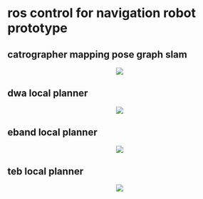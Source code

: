 # ros control for navigation robot prototype


## catrographer mapping pose graph slam
<p align="center">
  <img 
    src="https://github.com/JetLi1031/ROScontrol/blob/main/cartomap.gif"
  >
</p>

## dwa local planner
<p align="center">
  <img 
    src="https://github.com/JetLi1031/ROScontrol/blob/main/dwa.gif"
  >
</p>

## eband local planner
<p align="center">
  <img 
    src="https://github.com/JetLi1031/ROScontrol/blob/main/eband.gif"
  >
</p>

## teb local planner
<p align="center">
  <img 
    src="https://github.com/JetLi1031/ROScontrol/blob/main/teb.gif"
  >
</p>
